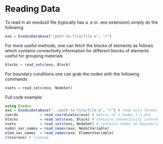 # Reading Data
To read in an exodusII file (typically has a .e or .exo extension) simply do the following

```julia
exo = ExodusDatabase("/path-to-file/file.e", "r")
```


For more useful methods, one can fetch the blocks of elements as follows which contains connectivity information for different blocks of elements useful for grouping materials
```julia
blocks = read_sets(exo, Block)
```
For boundary conditions one can grab the nodes with the following commands
```julia
nsets = read_sets(exo, NodeSet)
```

Full code example:
```julia
using Exodus
exo = ExodusDatabase("../path-to-file/file.e", "r") # read only format
coords          = read_coordinates(exo) # matrix of n_nodes x n_dim
blocks          = read_sets(exo, Block) # contains connectivity information
nsets           = read_sets(exo, NodeSet) # contains nodes on boundaries
nodal_var_names = read_names(exo, NodalVariable)
elem_var_names  = read_names(exo, ElementVariable)
close(exo) # cleanup
```